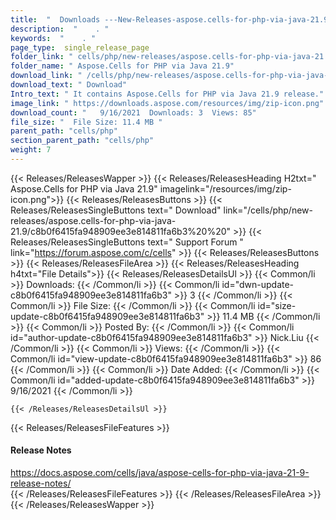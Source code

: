 ```yaml
---
title:  "  Downloads ---New-Releases-aspose.cells-for-php-via-java-21.9 . " 
description:  "    . " 
keywords:  "    . " 
page_type:  single_release_page
folder_link: " cells/php/new-releases/aspose.cells-for-php-via-java-21.9/"
folder_name: " Aspose.Cells for PHP via Java 21.9"
download_link: " /cells/php/new-releases/aspose.cells-for-php-via-java-21.9/c8b0f6415fa948909ee3e814811fa6b3"
download_text: " Download"
Intro_text: " It contains Aspose.Cells for PHP via Java 21.9 release."
image_link: " https://downloads.aspose.com/resources/img/zip-icon.png"
download_count: "   9/16/2021  Downloads: 3  Views: 85"
file_size: "  File Size: 11.4 MB "
parent_path: "cells/php"
section_parent_path: "cells/php"
weight: 7 
---
```


{{< Releases/ReleasesWapper >}}
  {{< Releases/ReleasesHeading H2txt=" Aspose.Cells for PHP via Java 21.9" imagelink="/resources/img/zip-icon.png">}}
  {{< Releases/ReleasesButtons >}}
    {{< Releases/ReleasesSingleButtons text=" Download" link="/cells/php/new-releases/aspose.cells-for-php-via-java-21.9/c8b0f6415fa948909ee3e814811fa6b3%20%20" >}}
    {{< Releases/ReleasesSingleButtons text=" Support Forum " link="https://forum.aspose.com/c/cells" >}}
  {{< Releases/ReleasesButtons >}}
  {{< Releases/ReleasesFileArea >}}
    {{< Releases/ReleasesHeading h4txt="File Details">}}
    {{< Releases/ReleasesDetailsUl >}}
            {{< Common/li  >}} Downloads: {{< /Common/li >}} 
      {{< Common/li id="dwn-update-c8b0f6415fa948909ee3e814811fa6b3" >}} 3 {{< /Common/li >}} 
      {{< Common/li  >}} File Size: {{< /Common/li >}} 
      {{< Common/li id="size-update-c8b0f6415fa948909ee3e814811fa6b3" >}} 11.4 MB {{< /Common/li >}} 
      {{< Common/li  >}} Posted By: {{< /Common/li >}} 
      {{< Common/li id="author-update-c8b0f6415fa948909ee3e814811fa6b3" >}} Nick.Liu {{< /Common/li >}} 
      {{< Common/li  >}} Views: {{< /Common/li >}} 
      {{< Common/li id="view-update-c8b0f6415fa948909ee3e814811fa6b3" >}} 86 {{< /Common/li >}} 
      {{< Common/li  >}} Date Added: {{< /Common/li >}} 
      {{< Common/li id="added-update-c8b0f6415fa948909ee3e814811fa6b3" >}} 9/16/2021 {{< /Common/li >}} 

    {{< /Releases/ReleasesDetailsUl >}}

  {{< Releases/ReleasesFileFeatures >}}
      <h4>Release Notes</h4><div><a href="https://docs.aspose.com/cells/java/aspose-cells-for-php-via-java-21-9-release-notes/">https://docs.aspose.com/cells/java/aspose-cells-for-php-via-java-21-9-release-notes/</a></div>
  {{< /Releases/ReleasesFileFeatures >}}
 {{< /Releases/ReleasesFileArea >}}
{{< /Releases/ReleasesWapper >}}


